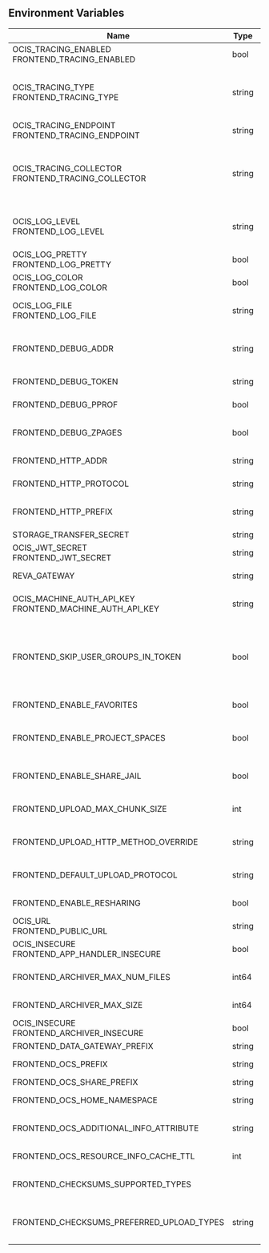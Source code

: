 ## Environment Variables

| Name | Type | Default Value | Description |
|------|------|---------------|-------------|
| OCIS_TRACING_ENABLED<br/>FRONTEND_TRACING_ENABLED | bool | false | Activates tracing.|
| OCIS_TRACING_TYPE<br/>FRONTEND_TRACING_TYPE | string |  | The type of tracing. Defaults to "", which is the same as "jaeger". Allowed tracing types are "jaeger" and "" as of now.|
| OCIS_TRACING_ENDPOINT<br/>FRONTEND_TRACING_ENDPOINT | string |  | The endpoint of the tracing agent.|
| OCIS_TRACING_COLLECTOR<br/>FRONTEND_TRACING_COLLECTOR | string |  | The HTTP endpoint for sending spans directly to a collector, i.e. http://jaeger-collector:14268/api/traces. Only used if the tracing endpoint is unset.|
| OCIS_LOG_LEVEL<br/>FRONTEND_LOG_LEVEL | string |  | The log level. Valid values are: "panic", "fatal", "error", "warn", "info", "debug", "trace".|
| OCIS_LOG_PRETTY<br/>FRONTEND_LOG_PRETTY | bool | false | Activates pretty log output.|
| OCIS_LOG_COLOR<br/>FRONTEND_LOG_COLOR | bool | false | Activates colorized log output.|
| OCIS_LOG_FILE<br/>FRONTEND_LOG_FILE | string |  | The path to the log file. Activates logging to this file if set.|
| FRONTEND_DEBUG_ADDR | string | 127.0.0.1:9141 | Bind address of the debug server, where metrics, health, config and debug endpoints will be exposed.|
| FRONTEND_DEBUG_TOKEN | string |  | Token to secure the metrics endpoint|
| FRONTEND_DEBUG_PPROF | bool | false | Enables pprof, which can be used for profiling|
| FRONTEND_DEBUG_ZPAGES | bool | false | Enables zpages, which can be used for collecting and viewing in-memory traces.|
| FRONTEND_HTTP_ADDR | string | 127.0.0.1:9140 | The address of the http service.|
| FRONTEND_HTTP_PROTOCOL | string | tcp | The transport protocol of the http service.|
| FRONTEND_HTTP_PREFIX | string |  | The Path prefix where the frontend can be accessed (defaults to /).|
| STORAGE_TRANSFER_SECRET | string |  | |
| OCIS_JWT_SECRET<br/>FRONTEND_JWT_SECRET | string |  | The secret to mint and validate jwt tokens.|
| REVA_GATEWAY | string | 127.0.0.1:9142 | The CS3 gateway endpoint.|
| OCIS_MACHINE_AUTH_API_KEY<br/>FRONTEND_MACHINE_AUTH_API_KEY | string |  | Machine auth API key used for accessing the 'auth-machine' service.|
| FRONTEND_SKIP_USER_GROUPS_IN_TOKEN | bool | false | Disables the encoding of the user's group memberships in the reva access token. This reduces token size, especially when users are members of a large number of groups.|
| FRONTEND_ENABLE_FAVORITES | bool | false | Enables the support for favorites in the frontend.|
| FRONTEND_ENABLE_PROJECT_SPACES | bool | true | Indicates to clients that project spaces are supposed to be made available.|
| FRONTEND_ENABLE_SHARE_JAIL | bool | true | Indicates to clients that the share jail is supposed to be used.|
| FRONTEND_UPLOAD_MAX_CHUNK_SIZE | int | 100000000 | Sets the max chunk sizes for uploads via the frontend.|
| FRONTEND_UPLOAD_HTTP_METHOD_OVERRIDE | string |  | Advise TUS to replace PATCH requests by POST requests.|
| FRONTEND_DEFAULT_UPLOAD_PROTOCOL | string | tus | The default upload protocol to use in the frontend (e.g. tus).|
| FRONTEND_ENABLE_RESHARING | bool | false | Enables the support for resharing in the frontend.|
| OCIS_URL<br/>FRONTEND_PUBLIC_URL | string | https://localhost:9200 | The public facing url of the ocis frontend.|
| OCIS_INSECURE<br/>FRONTEND_APP_HANDLER_INSECURE | bool | false | Allow insecure connections to the frontend.|
| FRONTEND_ARCHIVER_MAX_NUM_FILES | int64 | 10000 | Max number of files that can be packed into an archive.|
| FRONTEND_ARCHIVER_MAX_SIZE | int64 | 1073741824 | Max size of the zip archive the archiver can create.|
| OCIS_INSECURE<br/>FRONTEND_ARCHIVER_INSECURE | bool | false | Allow insecure connections to the archiver.|
| FRONTEND_DATA_GATEWAY_PREFIX | string | data | |
| FRONTEND_OCS_PREFIX | string | ocs | Path prefix for the ocs service|
| FRONTEND_OCS_SHARE_PREFIX | string | /Shares | Path prefix for shares.|
| FRONTEND_OCS_HOME_NAMESPACE | string | /users/{{.Id.OpaqueId}} | Homespace namespace identifier.|
| FRONTEND_OCS_ADDITIONAL_INFO_ATTRIBUTE | string | {{.Mail}} | Additional information attribute for the user (e.g. {{.Mail}}|
| FRONTEND_OCS_RESOURCE_INFO_CACHE_TTL | int | 0 | Max TTL for the resource info cache|
| FRONTEND_CHECKSUMS_SUPPORTED_TYPES |  | [sha1 md5 adler32] | Supported checksum types to be announced to the client (e.g. md5)|
| FRONTEND_CHECKSUMS_PREFERRED_UPLOAD_TYPES | string |  | Preferred checksum types to be announced to the client for uploads (e.g. md5)|